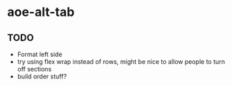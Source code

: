 # aoe-alt-tab

## TODO

- Format left side
- try using flex wrap instead of rows, might be nice to allow people to turn off sections
- build order stuff?
